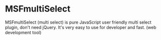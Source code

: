 # MSFmultiSelect
MSFmultiSelect (multi select) is pure JavaScript user friendly multi select plugin, don't need jQuery. It's very easy to use for developer and fast. (web development tool)
